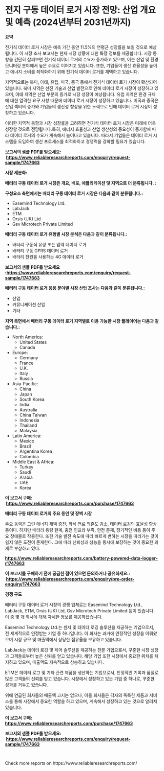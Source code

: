 <p><h1>전지 구동 데이터 로거 시장 전망: 산업 개요 및 예측 (2024년부터 2031년까지)</h1></p><p><strong>요약</strong></p>
<p><p>전기식 데이터 로거 시장은 예측 기간 동안 11.5%의 연평균 성장률을 보일 것으로 예상됩니다. 이 시장 조사 보고서는 현재 시장 상황에 대한 특정 정보를 제공합니다. 시장 동향을 간단히 살펴보면 전기식 데이터 로거의 수요가 증가하고 있으며, 이는 산업 및 환경 모니터링 분야에서 높은 수요로 이어지고 있습니다. 또한, 기업들이 생산 효율성을 높이고 에너지 소비를 최적화하기 위해 전기식 데이터 로거를 채택하고 있습니다.</p><p>지역적으로는 북미, 아태, 유럽, 미국, 중국 등에서 전기식 데이터 로거 시장이 확산되어 있습니다. 북미 지역은 선진 기술과 산업 발전으로 인해 데이터 로거 시장이 성장하고 있으며, 아태 지역은 산업 부문의 증가로 시장 성장이 예상됩니다. 유럽 지역은 환경 규제에 대한 엄격한 요구 사항 때문에 데이터 로거 시장이 성장하고 있습니다. 미국과 중국은 산업 섹터의 증가와 기업들의 생산성 향상을 위한 노력으로 인해 데이터 로거 시장이 성장하고 있습니다.</p><p>이러한 지역적 동향과 시장 성장률을 고려하면 전기식 데이터 로거 시장은 미래에 더욱 성장할 것으로 전망됩니다.특히, 에너지 효율성과 산업 생산성의 중요성이 증가함에 따라 데이터 로거의 수요가 계속해서 늘어나고 있습니다. 따라서 기업들은 데이터 로거 시스템을 도입하여 생산 프로세스를 최적화하고 경쟁력을 강화할 필요가 있습니다.</p></p>
<p><strong>보고서의 샘플 PDF를 받으세요: &nbsp;<a href="https://www.reliableresearchreports.com/enquiry/request-sample/1747663">https://www.reliableresearchreports.com/enquiry/request-sample/1747663</a></strong></p>
<p><strong>시장 세분화:</strong></p>
<p><strong> 배터리 구동 데이터 로거 시장은 개요, 배포, 애플리케이션 및 지역으로 더 분류됩니다. :</strong></p>
<p><strong>구성요소 측면에서는 배터리 구동 데이터 로거 시장은 다음과 같이 분류됩니다.:</strong></p>
<p><ul><li>Easemind Technology Ltd.</li><li>LabJack</li><li>ETM</li><li>Orsis (UK) Ltd</li><li>Gsv Microtech Private Limited</li></ul></p>
<p><strong> 배터리 구동 데이터 로거 유형별 시장 분석은 다음과 같이 분류됩니다.:</strong></p>
<p><ul><li>배터리 구동식 유량 또는 압력 데이터 로거</li><li>배터리 구동 GPRS 데이터 로거</li><li>배터리 전원을 사용하는 4G 데이터 로거</li></ul></p>
<p><strong>보고서의 샘플 PDF를 받으세요 :<a href="https://www.reliableresearchreports.com/enquiry/request-sample/1747663">https://www.reliableresearchreports.com/enquiry/request-sample/1747663</a></strong></p>
<p><strong> 배터리 구동 데이터 로거 응용 분야별 시장 산업 조사는 다음과 같이 분류됩니다.:</strong></p>
<p><ul><li>산업</li><li>커뮤니케이션 산업</li><li>기타</li></ul></p>
<p><strong>지역 측면에서 배터리 구동 데이터 로거 지역별로 이용 가능한 시장 플레이어는 다음과 같습니다.:</strong></p>
<p><ul>
    <li>
        North America:
        <ul>
            <li>United States</li>
            <li>Canada</li>
        </ul>
    </li>
    <li>
        Europe:
        <ul>
            <li>Germany</li>
            <li>France</li>
            <li>U.K.</li>
            <li>Italy</li>
            <li>Russia</li>
        </ul>
    </li>
    <li>
        Asia-Pacific:
        <ul>
            <li>China</li>
            <li>Japan</li>
            <li>South Korea</li>
            <li>India</li>
            <li>Australia</li>
            <li>China Taiwan</li>
            <li>Indonesia</li>
            <li>Thailand</li>
            <li>Malaysia</li>
        </ul>
    </li>
    <li>
        Latin America:
        <ul>
            <li>Mexico</li>
            <li>Brazil</li>
            <li>Argentina Korea</li>
            <li>Colombia</li>
        </ul>
    </li>
    <li>
        Middle East & Africa:
        <ul>
            <li>Turkey</li>
            <li>Saudi</li>
            <li>Arabia</li>
            <li>UAE</li>
            <li>Korea</li>
        </ul>
    </li>
    </ul></p>
<p><strong>이 보고서 구매: &nbsp;<a href="https://www.reliableresearchreports.com/purchase/1747663">https://www.reliableresearchreports.com/purchase/1747663</a></strong></p>
<p><strong>배터리 구동 데이터 로거의 주요 동인 및 장벽 시장</strong></p>
<p><p>주요 동력은 그린 에너지 채택 증진, 화석 연료 의존도 감소, 데이터 로깅의 효율성 향상 등이다. 하지만 배터리 용량 한계, 충전 인프라 부족, 안전 문제, 장기적인 비용 등이 주요 장애물로 작용한다. 또한 기술 발전 속도에 따라 빠르게 변하는 시장을 따라가는 것이 쉽지 않은 도전이 존재한다. 그에 따라 신뢰성과 성능을 동시에 보장하는 것이 중요한 과제로 부상하고 있다.</p></p>
<p><strong><a href="https://www.reliableresearchreports.com/battery-powered-data-logger-r1747663">https://www.reliableresearchreports.com/battery-powered-data-logger-r1747663</a></strong></p>
<p><strong>이 보고서를 구매하기 전에 궁금한 점이 있으면 문의하거나 공유하세요.: &nbsp;<a href="https://www.reliableresearchreports.com/enquiry/pre-order-enquiry/1747663">https://www.reliableresearchreports.com/enquiry/pre-order-enquiry/1747663</a></strong></p>
<p><strong>경쟁 구도</strong></p>
<p><p>배터리 구동 데이터 로거 시장의 경쟁 업체로는 Easemind Technology Ltd., LabJack, ETM, Orsis (UK) Ltd, Gsv Microtech Private Limited 등이 있습니다. 이 중 몇 개 회사에 대해 자세한 정보를 제공하겠습니다.</p><p>Easemind Technology Ltd.는 센서 및 데이터 로깅 솔루션을 제공하는 기업으로서, 전 세계적으로 인정받는 기업 중 하나입니다. 이 회사는 과거에 안정적인 성장을 이뤄왔으며 시장 규모 및 매출액에서 상당한 점유율을 보유하고 있습니다.</p><p>LabJack는 데이터 로깅 및 제어 솔루션을 제공하는 전문 기업으로서, 꾸준한 시장 성장과 고객들로부터 높은 신뢰를 얻고 있습니다. 해당 기업 또한 시장에서 중요한 위치를 차지하고 있으며, 매출액도 지속적으로 상승하고 있습니다.</p><p>ETM은 데이터 로그 및 기타 관련 제품을 생산하는 기업으로서, 안정적인 기록과 품질로 많은 고객들의 신뢰를 받고 있습니다. 시장에서 성장하고 있는 기업 중 하나로, 꾸준한 성과를 거두고 있습니다.</p><p>위에 언급된 회사들의 매출액 고지는 없으나, 이들 회사들은 각자의 독특한 제품과 서비스를 통해 시장에서 중요한 역할을 하고 있으며, 계속해서 성장하고 있는 것으로 알려져 있습니다.</p></p>
<p><strong>이 보고서 구매: &nbsp; <a href="https://www.reliableresearchreports.com/purchase/1747663">https://www.reliableresearchreports.com/purchase/1747663</a></strong></p>
<p><strong>보고서의 샘플 PDF를 받으세요: &nbsp;<a href="https://www.reliableresearchreports.com/enquiry/request-sample/1747663">https://www.reliableresearchreports.com/enquiry/request-sample/1747663</a></strong><strong></strong></p>
<p>&nbsp;</p>
<p>Check more reports on https://www.reliableresearchreports.com/</p>